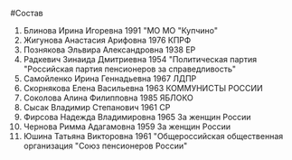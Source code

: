 #Состав
1. Блинова Ирина Игоревна 1991 \"МО МО \"Купчино\"
2. Жигунова Анастасия Арифовна 1976 КПРФ
3. Познякова Эльвира Александровна 1938 ЕР
4. Радкевич Зинаида Дмитриевна 1954 \"Политическая партия \"Российская партия пенсионеров за справедливость\"
5. Самойленко Ирина Геннадьевна 1967 ЛДПР
6. Скорнякова Елена Васильевна 1963 КОММУНИСТЫ РОССИИ
7. Соколова Алина Филипповна 1985 ЯБЛОКО
8. Сысак Владимир Степанович 1961 СР
9. Фирсова Надежда Владимировна 1965 За женщин России
10. Чернова Римма Адагамовна 1959 За женщин России
11. Юшина Татьяна Викторовна 1961 \"Общероссийская общественная организация \"Союз пенсионеров России\"
